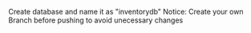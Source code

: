 Create database and name it as "inventorydb"
Notice: Create your own Branch before pushing to avoid unecessary changes
